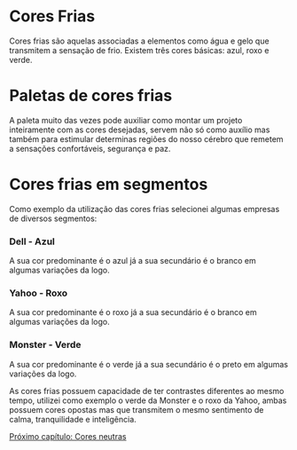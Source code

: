 # Cores Frias

Cores frias são aquelas associadas a elementos como água e gelo que transmitem a sensação de frio. Existem três cores básicas: azul, roxo e verde. 

# Paletas de cores frias


A paleta muito das vezes pode auxiliar 
como montar um projeto inteiramente com as  cores desejadas, servem não só como auxílio mas também para estimular determinas regiões do nosso cérebro que remetem a sensações confortáveis, segurança e paz.

# Cores frias em segmentos 

Como exemplo da utilização das cores frias selecionei algumas empresas de diversos segmentos: 

### Dell - Azul 

A sua cor predominante é o azul já a sua secundário é o branco em algumas variações da logo.

### Yahoo - Roxo

A sua cor predominante é o roxo já a sua secundário é o branco em algumas variações da logo.

### Monster - Verde

A sua cor predominante é o verde já a sua secundário é o preto em algumas variações da logo.

As cores frias possuem capacidade de ter contrastes diferentes ao mesmo tempo, utilizei como exemplo o verde da Monster e o roxo da Yahoo, ambas possuem cores opostas mas que transmitem o mesmo sentimento de calma, tranquilidade e inteligência.

[Próximo capítulo: Cores neutras](../10-Cores-neutras/Cores-neutras.md)